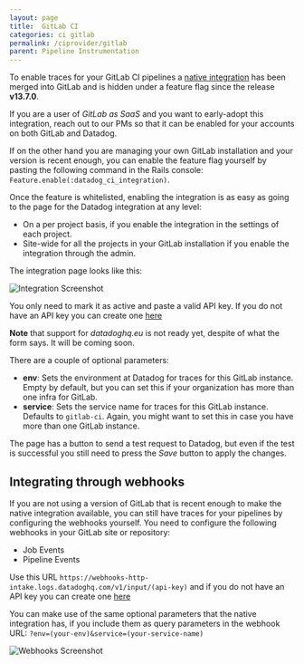 ```yaml
---
layout: page
title:  GitLab CI
categories: ci gitlab
permalink: /ciprovider/gitlab
parent: Pipeline Instrumentation
---
```


To enable traces for your GitLab CI pipelines a [native integration](https://gitlab.com/gitlab-org/gitlab/-/merge_requests/46564) has been merged into GitLab and is hidden under a feature flag since the release __v13.7.0__.

If you are a user of _GitLab as SaaS_ and you want to early-adopt this integration, reach out to our PMs so that it can be enabled for your accounts on both GitLab and Datadog.

If on the other hand you are managing your own GitLab installation and your version is recent enough, you can enable the feature flag yourself by pasting the following command in the Rails console: `Feature.enable(:datadog_ci_integration)`.

Once the feature is whitelisted, enabling the integration is as easy as going to the page for the Datadog integration at any level:
- On a per project basis, if you enable the integration in the settings of each project.
- Site-wide for all the projects in your GitLab installation if you enable the integration through the admin.

The integration page looks like this:

![Integration Screenshot](/ciapp-alpha-docs/assets/gitlab-integration.png)

You only need to mark it as active and paste a valid API key. If you do not have an API key you can create one [here](https://app.datadoghq.com/account/settings#api)

__Note__ that support for _datadoghq.eu_ is not ready yet, despite of what the form says. It will be coming soon.

There are a couple of optional parameters:
- __env__: Sets the environment at Datadog for traces for this GitLab instance. Empty by default, but you can set this if your organization has more than one infra for GitLab.
- __service__: Sets the service name for traces for this GitLab instance. Defaults to `gitlab-ci`. Again, you might want to set this in case you have more than one GitLab instance.

The page has a button to send a test request to Datadog, but even if the test is successful you still need to press the _Save_ button to apply the changes.

## Integrating through webhooks

If you are not using a version of GitLab that is recent enough to make the native integration available, you can still have traces for your pipelines by configuring the webhooks yourself. You need to configure the following webhooks in your GitLab site or repository:
- Job Events
- Pipeline Events

Use this URL `https://webhooks-http-intake.logs.datadoghq.com/v1/input/(api-key)`
and if you do not have an API key you can create one [here](https://app.datadoghq.com/account/settings#api)

You can make use of the same optional parameters that the native integration has, if you include them as query parameters in the webhook URL: `?env=(your-env)&service=(your-service-name)`

![Webhooks Screenshot](/ciapp-alpha-docs/assets/gitlab-webhooks.png)
